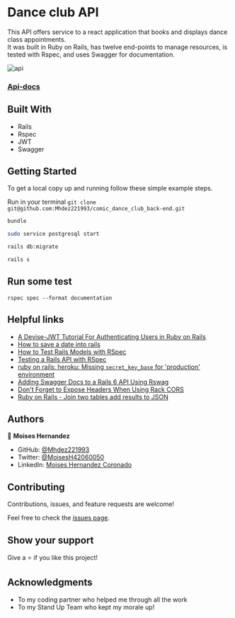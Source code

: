 # Dance club API

This API offers service to a react application that books and displays dance class appointments. <br>
It was built in Ruby on Rails, has twelve end-points to manage resources, is tested with Rspec, and uses Swagger for documentation.

![api](https://user-images.githubusercontent.com/67757001/165146174-f64f71ca-e6ef-4bb5-8c06-8e278e40d495.jpg)

### [Api-docs](https://comic-dance-club.herokuapp.com/api-docs/index.html)

## Built With

- Rails
- Rspec
- JWT
- Swagger

## Getting Started

To get a local copy up and running follow these simple example steps.

Run in your terminal `git clone git@github.com:Mhdez221993/comic_dance_club_back-end.git`

```bash
bundle

sudo service postgresql start

rails db:migrate

rails s
```

## Run some test

```
rspec spec --format documentation
```

## Helpful links

- [A Devise-JWT Tutorial For Authenticating Users in Ruby on Rails](https://medium.com/ruby-daily/a-devise-jwt-tutorial-for-authenticating-users-in-ruby-on-rails-ca214898318e)
- [How to save a date into rails](https://stackoverflow.com/questions/38978999/how-to-save-a-date-into-rails-using-the-console)
- [How to Test Rails Models with RSpec](https://semaphoreci.com/community/tutorials/how-to-test-rails-models-with-rspec)
- [Testing a Rails API with RSpec](https://blog.devgenius.io/testing-a-rails-api-with-rspec-82dedc9f15df)
- [ruby on rails: heroku: Missing `secret_key_base` for 'production' environment](https://stackoverflow.com/questions/38167835/ruby-on-rails-heroku-missing-secret-key-base-for-production-environment)
- [Adding Swagger Docs to a Rails 6 API Using Rswag](https://medium.com/@clarkjohnson_85334/adding-swagger-docs-to-a-rails-6-api-using-rswag-a3e8bc577986)
- [Don't Forget to Expose Headers When Using Rack CORS](https://glaucocustodio.github.io/2016/01/20/dont-forget-to-expose-headers-when-using-rack-cors/)
- [Ruby on Rails - Join two tables add results to JSON](https://stackoverflow.com/questions/20433534/ruby-on-rails-join-two-tables-add-results-to-json)

## Authors

👤 **Moises Hernandez**

- GitHub: [@Mhdez221993](https://github.com/Mhdez221993)
- Twitter: [@MoisesH42060050](https://twitter.com/MoisesH42060050)
- LinkedIn: [Moises Hernandez Coronado](https://www.linkedin.com/in/moises-hernandez-9bbb17145/)

## Contributing

Contributions, issues, and feature requests are welcome!

Feel free to check the [issues page](https://github.com/Mhdez221993/comic_dance_club_back-end/issues).

## Show your support

Give a ⭐️ if you like this project!

## Acknowledgments

- To my coding partner who helped me through all the work
- To my Stand Up Team who kept my morale up!
